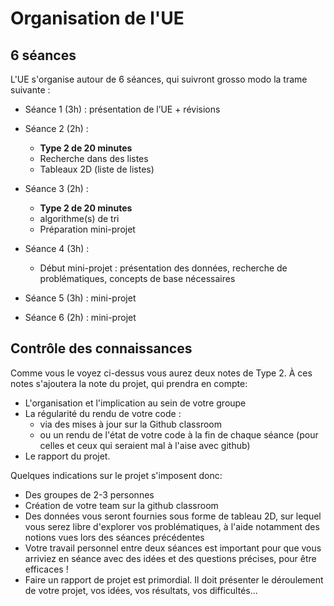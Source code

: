 # Organisation de l'UE

## 6 séances

L'UE s'organise autour de 6 séances, qui suivront grosso modo la trame suivante :
- Séance 1 (3h) : présentation de l’UE + révisions

- Séance 2 (2h) :
  - **Type 2 de 20 minutes** 
  - Recherche dans des listes
  - Tableaux 2D (liste de listes)

- Séance 3 (2h) : 
  - **Type 2 de 20 minutes**
  - algorithme(s) de tri
  - Préparation mini-projet
  
- Séance 4 (3h) : 
  - Début mini-projet : présentation des données, recherche de problématiques, concepts de base nécessaires
                                          
- Séance 5 (3h) : mini-projet
                                          
- Séance 6 (2h) : mini-projet



## Contrôle des connaissances

Comme vous le voyez ci-dessus vous aurez deux notes de Type 2. À ces notes s'ajoutera la note du projet, qui prendra en compte:
- L'organisation et l'implication au sein de votre groupe
- La régularité du rendu de votre code :
  - via des mises à jour sur la Github classroom
  - ou un rendu de l'état de votre code à la fin de chaque séance (pour celles et ceux qui seraient mal à l'aise avec github)
- Le rapport du projet.

Quelques indications sur le projet s'imposent donc:
- Des groupes de 2-3 personnes
- Création de votre team sur la github classroom
- Des données vous seront fournies sous forme de tableau 2D, sur lequel vous serez libre d'explorer vos problématiques,
à l'aide notamment des notions vues lors des séances précédentes
- Votre travail personnel entre deux séances est important pour que vous arriviez en séance avec des idées et des questions 
précises, pour être efficaces !
- Faire un rapport de projet est primordial. Il doit présenter le déroulement de votre projet, vos idées, vos résultats,
vos difficultés...
